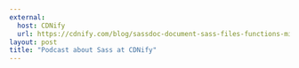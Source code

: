 ```yaml
---
external:
  host: CDNify
  url: https://cdnify.com/blog/sassdoc-document-sass-files-functions-mixins/
layout: post
title: "Podcast about Sass at CDNify"
---
```

